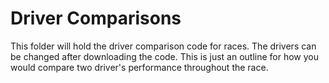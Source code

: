 # Driver Comparisons

This folder will hold the driver comparison code for races. The drivers can be changed after downloading the code. This is just an outline for
how you would compare two driver's performance throughout the race. 
